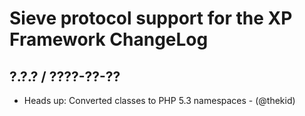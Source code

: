 Sieve protocol support for the XP Framework ChangeLog
========================================================================

## ?.?.? / ????-??-??

* Heads up: Converted classes to PHP 5.3 namespaces - (@thekid)


